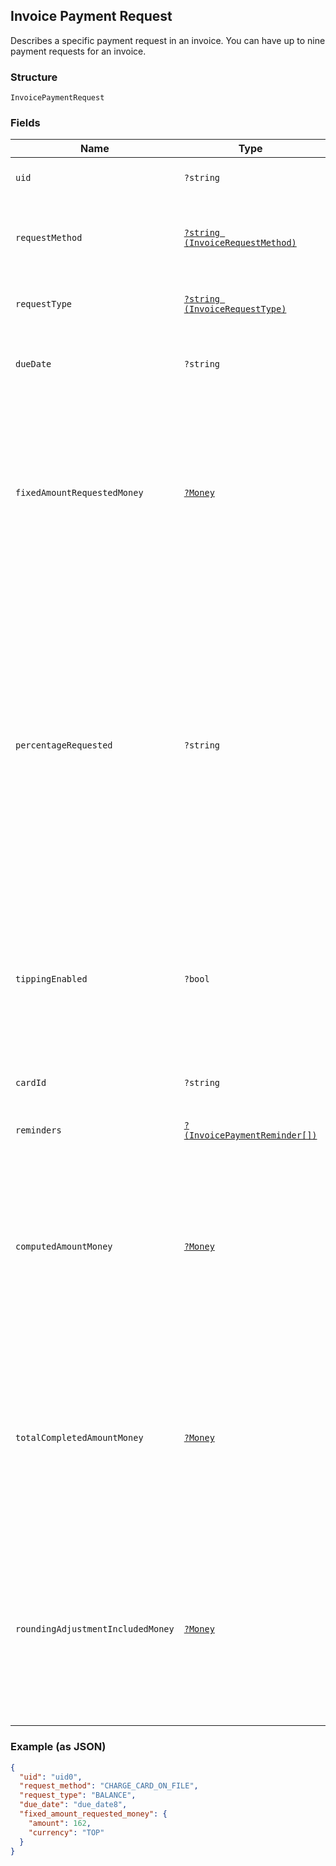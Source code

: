 ## Invoice Payment Request

Describes a specific payment request in an invoice. You can have
up to nine payment requests for an invoice.

### Structure

`InvoicePaymentRequest`

### Fields

| Name | Type | Tags | Description | Getter | Setter |
|  --- | --- | --- | --- | --- | --- |
| `uid` | `?string` | Optional | The Square-generated ID of the payment request in an [invoice](#type-invoice). | getUid(): ?string | setUid(?string uid): void |
| `requestMethod` | [`?string (InvoiceRequestMethod)`](/doc/models/invoice-request-method.md) | Optional | Specifies the action for Square to take for processing the invoice. For example,<br>email the invoice, charge a customer's card on file, or do nothing. | getRequestMethod(): ?string | setRequestMethod(?string requestMethod): void |
| `requestType` | [`?string (InvoiceRequestType)`](/doc/models/invoice-request-type.md) | Optional | Identifies the type of the payment request. For more information,<br>see [Payment request](TBD). | getRequestType(): ?string | setRequestType(?string requestType): void |
| `dueDate` | `?string` | Optional | The due date (in the invoice location's time zone) for the payment request.<br>After this date, the invoice becomes overdue. | getDueDate(): ?string | setDueDate(?string dueDate): void |
| `fixedAmountRequestedMoney` | [`?Money`](/doc/models/money.md) | Optional | Represents an amount of money. `Money` fields can be signed or unsigned.<br>Fields that do not explicitly define whether they are signed or unsigned are<br>considered unsigned and can only hold positive amounts. For signed fields, the<br>sign of the value indicates the purpose of the money transfer. See<br>[Working with Monetary Amounts](https://developer.squareup.com/docs/build-basics/working-with-monetary-amounts)<br>for more information. | getFixedAmountRequestedMoney(): ?Money | setFixedAmountRequestedMoney(?Money fixedAmountRequestedMoney): void |
| `percentageRequested` | `?string` | Optional | Specifies the amount for the payment request in percentage:<br><br>- When the payment `request_type` is `DEPOSIT`, it is the percentage of the order total amount.<br>- When the payment `request_type` is `INSTALLMENT`, it is the percentage of the order total less<br>  the deposit, if requested. The sum of the `percentage_requested` in all installment<br>  payment requests must be equal to 100.<br><br>You cannot specify this when the payment `request_type` is `BALANCE` or when the<br>payment request specifies the `fixed_amount_requested_money` field. | getPercentageRequested(): ?string | setPercentageRequested(?string percentageRequested): void |
| `tippingEnabled` | `?bool` | Optional | If set to true, the Square-hosted invoice page (the `public_url` field of the invoice)<br>provides a place for the customer to pay a tip.<br><br>This field is allowed only on the final payment request  <br>and the payment `request_type` must be `BALANCE` or `INSTALLMENT`. | getTippingEnabled(): ?bool | setTippingEnabled(?bool tippingEnabled): void |
| `cardId` | `?string` | Optional | If the request method is `CHARGE_CARD_ON_FILE`, this field provides the<br>card to charge. | getCardId(): ?string | setCardId(?string cardId): void |
| `reminders` | [`?(InvoicePaymentReminder[])`](/doc/models/invoice-payment-reminder.md) | Optional | A list of one or more reminders to send for the payment request. | getReminders(): ?array | setReminders(?array reminders): void |
| `computedAmountMoney` | [`?Money`](/doc/models/money.md) | Optional | Represents an amount of money. `Money` fields can be signed or unsigned.<br>Fields that do not explicitly define whether they are signed or unsigned are<br>considered unsigned and can only hold positive amounts. For signed fields, the<br>sign of the value indicates the purpose of the money transfer. See<br>[Working with Monetary Amounts](https://developer.squareup.com/docs/build-basics/working-with-monetary-amounts)<br>for more information. | getComputedAmountMoney(): ?Money | setComputedAmountMoney(?Money computedAmountMoney): void |
| `totalCompletedAmountMoney` | [`?Money`](/doc/models/money.md) | Optional | Represents an amount of money. `Money` fields can be signed or unsigned.<br>Fields that do not explicitly define whether they are signed or unsigned are<br>considered unsigned and can only hold positive amounts. For signed fields, the<br>sign of the value indicates the purpose of the money transfer. See<br>[Working with Monetary Amounts](https://developer.squareup.com/docs/build-basics/working-with-monetary-amounts)<br>for more information. | getTotalCompletedAmountMoney(): ?Money | setTotalCompletedAmountMoney(?Money totalCompletedAmountMoney): void |
| `roundingAdjustmentIncludedMoney` | [`?Money`](/doc/models/money.md) | Optional | Represents an amount of money. `Money` fields can be signed or unsigned.<br>Fields that do not explicitly define whether they are signed or unsigned are<br>considered unsigned and can only hold positive amounts. For signed fields, the<br>sign of the value indicates the purpose of the money transfer. See<br>[Working with Monetary Amounts](https://developer.squareup.com/docs/build-basics/working-with-monetary-amounts)<br>for more information. | getRoundingAdjustmentIncludedMoney(): ?Money | setRoundingAdjustmentIncludedMoney(?Money roundingAdjustmentIncludedMoney): void |

### Example (as JSON)

```json
{
  "uid": "uid0",
  "request_method": "CHARGE_CARD_ON_FILE",
  "request_type": "BALANCE",
  "due_date": "due_date8",
  "fixed_amount_requested_money": {
    "amount": 162,
    "currency": "TOP"
  }
}
```

